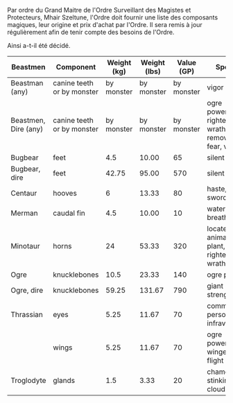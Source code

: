 Par ordre du Grand Maitre de l'Ordre Surveillant des Magistes et Protecteurs, Mhair Szeltune, l'Ordre doit fournir une liste des composants magiques, leur origine et prix d'achat par l'Ordre. Il sera remis à jour régulièrement afin de tenir compte des besoins de l'Ordre.

Ainsi a-t-il été décidé.

| Beastmen              | Component                  | Weight  (kg) | Weight  (lbs) | Value  (GP) | Spells                                           | Weight  (st) |
| --------------------- | -------------------------- | ------------ | ------------- | ----------- | ------------------------------------------------ | ------------ |
| Beastman (any)        | canine teeth or by monster | by  monster  | by monster    | by monster  | vigor                                            | by monster   |
| Beastmen,  Dire (any) | canine teeth or by monster | by monster   | by monster    | by monster  | ogre power, righteous wrath,  remove fear, vigor | by monster   |
| Bugbear               | feet                       | 4.5          | 10.00         | 65          | silent step                                      | 1            |
| Bugbear,  dire        | feet                       | 42.75        | 95.00         | 570         | silent step                                      | 9 1/2        |
| Centaur               | hooves                     | 6            | 13.33         | 80          | haste, swift sword                               | 1 1/3        |
| Merman                | caudal fin                 | 4.5          | 10.00         | 10          | water breathing                                  | 1            |
| Minotaur              | horns                      | 24           | 53.33         | 320         | locate animal or plant,  righteous wrath         | 5 1/3        |
| Ogre                  | knucklebones               | 10.5         | 23.33         | 140         | ogre power                                       | 2 1/3        |
| Ogre,  dire           | knucklebones               | 59.25        | 131.67        | 790         | giant strength                                   | 13 1/6       |
| Thrassian             | eyes                       | 5.25         | 11.67         | 70          | command person, infravision                      | 1 1/6        |
|                       | wings                      | 5.25         | 11.67         | 70          | ogre power, winged flight                        | 1 1/6        |
| Troglodyte            | glands                     | 1.5          | 3.33          | 20          | chameleon, stinking cloud                        | 1/3          |